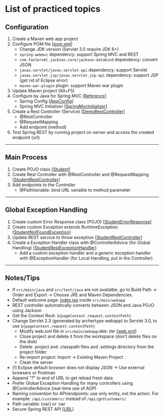 # List of practiced topics

## Configuration
1. Create a Maven web app project
2. Configure POM file 
[[pom.xml]()]
   - Change JDK version (Servlet 3.0 require JDK 6+)
   - ```spring-webmvc``` dependency: support Spring MVC and REST
   - ```com.fasterxml.jackson.core/jackson-databind``` dependency: convert JSON
   - ```javax.servlet/javax.servlet-api``` dependency: support Servlet
   - ```javax.servlet.jsp/javax.servlet.jsp-api``` dependency: support JSP (get rid of Eclipse error)
   - ```maven-war-plugin``` plugin: support Maven war plugin
3. Update Maven project (Alt+F5)  
4. Configure by Java for Spring MVC 
[[Reference]()]
   - Spring Config 
[[AppConfig]()]
   - Spring MVC Initializer 
[[SpringMvcInitializer]()]
5. Create a Rest Controller (Service) 
[[DemoRestController]()]
   - @RestController
   - @RequestMapping
   - Add endpoint (method)
6. Test Spring REST by running project on server and access the created endpoint (url)

---

## Main Process
1. Create POJO class 
[[Student]()]
2. Create Rest Controller with @RestController and @RequestMapping 
[[StudentRestController]()]
3. Add endpoints to the Controller 
   - @PathVariable: bind URL variable to method parameter

---

## Global Exception Handling
1. Create custom Error Response class (POJO) 
[[StudentErrorResponse]()]
2. Create custom Exception extends RuntimeException 
[[StudentNotFoundException]()]
3. Update REST service to throw exception 
[[StudentRestController]()]	
4. Create a Exception Handler class with @ControllerAdvice (for Global Handling) 
[[StudentRestExceptionHandler]()]
   - Add a custom exception handler and a generic exception handler with @ExceptionHandler (for Local Handling, put in the Controller)   

---

## Notes/Tips
- If ```src/main/java``` and ```src/test/java``` are not availalbe, go to Build Path ->  Order and Export -> Choose JRE and Maven Dependencies.
- Default welcome page: [index.jsp]() inside ```src/main/webapp``` 
- REST controller automatically converts between JSON and Java POJO using Jackson
- Get the Context Root: ```${pageContext.request.contextPath}```
- Change Servlet 2.3 (generated by archertype webapp) to Servlet 3.0, to use ```${pageContext.request.contextPath}```
  - Modify web.xml file in ```src/main/webapp/WEB-INF``` 
[[web.xml]()]
  - Close project and delete it from the workspace (don't delete files on the disk)
  - Delete .project and .classpath files and .settings directory from the project folder
  - Re-import project: Import -> Existing Maven Project
  - Clean the server
- [!] Eclipse default browser does not display JSON -> Use external browsers or Postman
- Append "?" to end of URL to get reload fresh data
- Prefer Global Exception Handling for many controllers using @ControllerAdvice (real-time use of AOP)
- Naming convention for API/endpoints: use only entity, not the action. For example: ```/api/customers/``` instead of ```/api/getCustomers/```
- Path variable: {var} or :var
- Secure Spring REST API 
[[URL](https://developer.okta.com/blog/2018/12/18/secure-spring-rest-api)]






